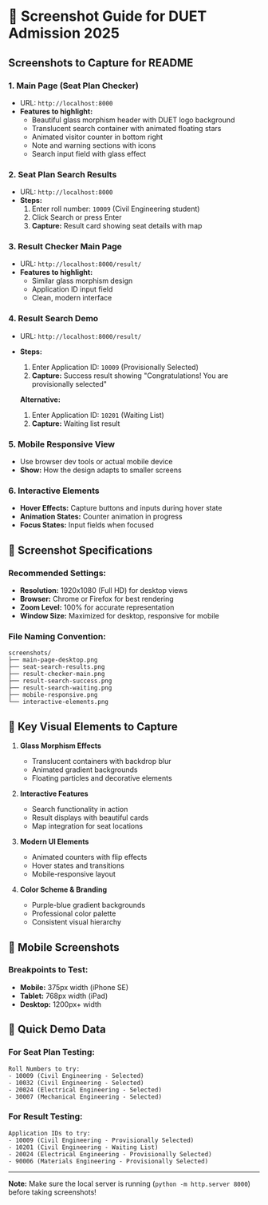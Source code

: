 # 📸 Screenshot Guide for DUET Admission 2025

## Screenshots to Capture for README

### 1. **Main Page (Seat Plan Checker)**
- URL: `http://localhost:8000`
- **Features to highlight:**
  - Beautiful glass morphism header with DUET logo background
  - Translucent search container with animated floating stars
  - Animated visitor counter in bottom right
  - Note and warning sections with icons
  - Search input field with glass effect

### 2. **Seat Plan Search Results**
- URL: `http://localhost:8000`
- **Steps:**
  1. Enter roll number: `10009` (Civil Engineering student)
  2. Click Search or press Enter
  3. **Capture:** Result card showing seat details with map

### 3. **Result Checker Main Page**
- URL: `http://localhost:8000/result/`
- **Features to highlight:**
  - Similar glass morphism design
  - Application ID input field
  - Clean, modern interface

### 4. **Result Search Demo**
- URL: `http://localhost:8000/result/`
- **Steps:**
  1. Enter Application ID: `10009` (Provisionally Selected)
  2. **Capture:** Success result showing "Congratulations! You are provisionally selected"
  
  **Alternative:**
  1. Enter Application ID: `10201` (Waiting List)
  2. **Capture:** Waiting list result

### 5. **Mobile Responsive View**
- Use browser dev tools or actual mobile device
- **Show:** How the design adapts to smaller screens

### 6. **Interactive Elements**
- **Hover Effects:** Capture buttons and inputs during hover state
- **Animation States:** Counter animation in progress
- **Focus States:** Input fields when focused

## 📝 Screenshot Specifications

### Recommended Settings:
- **Resolution:** 1920x1080 (Full HD) for desktop views
- **Browser:** Chrome or Firefox for best rendering
- **Zoom Level:** 100% for accurate representation
- **Window Size:** Maximized for desktop, responsive for mobile

### File Naming Convention:
```
screenshots/
├── main-page-desktop.png
├── seat-search-results.png
├── result-checker-main.png
├── result-search-success.png
├── result-search-waiting.png
├── mobile-responsive.png
└── interactive-elements.png
```

## 🎯 Key Visual Elements to Capture

1. **Glass Morphism Effects**
   - Translucent containers with backdrop blur
   - Animated gradient backgrounds
   - Floating particles and decorative elements

2. **Interactive Features**
   - Search functionality in action
   - Result displays with beautiful cards
   - Map integration for seat locations

3. **Modern UI Elements**
   - Animated counters with flip effects
   - Hover states and transitions
   - Mobile-responsive layout

4. **Color Scheme & Branding**
   - Purple-blue gradient backgrounds
   - Professional color palette
   - Consistent visual hierarchy

## 📱 Mobile Screenshots

### Breakpoints to Test:
- **Mobile:** 375px width (iPhone SE)
- **Tablet:** 768px width (iPad)
- **Desktop:** 1200px+ width

## 🚀 Quick Demo Data

### For Seat Plan Testing:
```
Roll Numbers to try:
- 10009 (Civil Engineering - Selected)
- 10032 (Civil Engineering - Selected)
- 20024 (Electrical Engineering - Selected)
- 30007 (Mechanical Engineering - Selected)
```

### For Result Testing:
```
Application IDs to try:
- 10009 (Civil Engineering - Provisionally Selected)
- 10201 (Civil Engineering - Waiting List)
- 20024 (Electrical Engineering - Provisionally Selected)
- 90006 (Materials Engineering - Provisionally Selected)
```

---

**Note:** Make sure the local server is running (`python -m http.server 8000`) before taking screenshots!